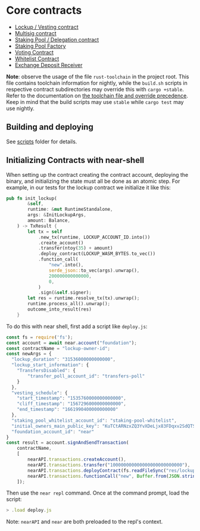 # Core contracts

- [Lockup / Vesting contract](./lockup/)
- [Multisig contract](./multisig/)
- [Staking Pool / Delegation contract](./staking-pool/)
- [Staking Pool Factory](./staking-pool-factory/)
- [Voting Contract](./voting/)
- [Whitelist Contract](./whitelist/)
- [Exchange Deposit Receiver](./exchange-deposit-receiver)

**Note**: observe the usage of the file `rust-toolchain` in the project root. This file contains toolchain information for nightly, while the `build.sh` scripts in respective contract subdirectories may override this with `cargo +stable`. Refer to the documentation on [the toolchain file and override precedence](https://github.com/rust-lang/rustup#the-toolchain-file). Keep in mind that the build scripts may use `stable` while `cargo test` may use nightly.

## Building and deploying

See [scripts](./scripts/) folder for details.

## Initializing Contracts with near-shell

When setting up the contract creating the contract account, deploying the binary, and initializing the state must all be done as an atomic step.  For example, in our tests for the lockup contract we initialize it like this:

```rust
pub fn init_lockup(
        &self,
        runtime: &mut RuntimeStandalone,
        args: &InitLockupArgs,
        amount: Balance,
    ) -> TxResult {
        let tx = self
            .new_tx(runtime, LOCKUP_ACCOUNT_ID.into())
            .create_account()
            .transfer(ntoy(35) + amount)
            .deploy_contract(LOCKUP_WASM_BYTES.to_vec())
            .function_call(
                "new".into(),
                serde_json::to_vec(args).unwrap(),
                200000000000000,
                0,
            )
            .sign(&self.signer);
        let res = runtime.resolve_tx(tx).unwrap();
        runtime.process_all().unwrap();
        outcome_into_result(res)
    }
```


To do this with near shell, first add a script like `deploy.js`:

```js
const fs = require('fs');
const account = await near.account("foundation");
const contractName = "lockup-owner-id";
const newArgs = {
  "lockup_duration": "31536000000000000",
  "lockup_start_information": {
    "TransfersDisabled": {
        "transfer_poll_account_id": "transfers-poll"
    }
  },
  "vesting_schedule": {
    "start_timestamp": "1535760000000000000",
    "cliff_timestamp": "1567296000000000000",
    "end_timestamp": "1661990400000000000"
  },
  "staking_pool_whitelist_account_id": "staking-pool-whitelist",
  "initial_owners_main_public_key": "KuTCtARNzxZQ3YvXDeLjx83FDqxv2SdQTSbiq876zR7",
  "foundation_account_id": "near"
}
const result = account.signAndSendTransaction(
    contractName,
    [
        nearAPI.transactions.createAccount(),
        nearAPI.transactions.transfer("100000000000000000000000000"),
        nearAPI.transactions.deployContract(fs.readFileSync("res/lockup_contract.wasm")),
        nearAPI.transactions.functionCall("new", Buffer.from(JSON.stringify(newArgs)), 100000000000000, "0"),
    ]);
```

Then use the `near repl` command. Once at the command prompt, load the script:

```js
> .load deploy.js
```

Note: `nearAPI` and `near` are both preloaded to the repl's context.
